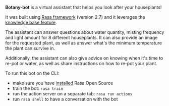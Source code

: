 **Botany-bot** is a virtual assistant that helps you look after your houseplants!

It was built using [Rasa framework](https://rasa.com/docs/rasa/) (version 2.7) and it leverages the [knowledge base feature](https://rasa.com/docs/action-server/knowledge-bases).

The assistant can answer questions about water quantity, misting frequency and light amount for 8 different houseplants.
It can also provide an image for the requested plant, as well as answer what's the minimum temperature the plant can survive in.

Additionally, the assistant can also give advice on knowing when it's time to re-pot or water, as well as share instructions on how to re-pot your plant.

To run this bot on the CLI:
- make sure you have [installed](https://rasa.com/docs/rasa/installation/) Rasa Open Source
- train the bot: `rasa train`
- run the action server on a separate tab: `rasa run actions`
- run `rasa shell` to have a conversation with the bot
